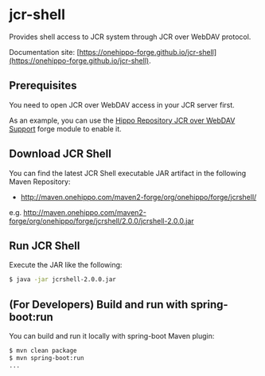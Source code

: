 # jcr-shell

Provides shell access to JCR system through JCR over WebDAV protocol.

Documentation site: [https://onehippo-forge.github.io/jcr-shell](https://onehippo-forge.github.io/jcr-shell).

## Prerequisites

You need to open JCR over WebDAV access in your JCR server first.

As an example, you can use the [Hippo Repository JCR over WebDAV Support](https://github.com/onehippo-forge/hippo-jcr-over-webdav) forge module to enable it.

## Download JCR Shell

You can find the latest JCR Shell executable JAR artifact in the following Maven Repository:

- http://maven.onehippo.com/maven2-forge/org/onehippo/forge/jcrshell/

e.g. http://maven.onehippo.com/maven2-forge/org/onehippo/forge/jcrshell/2.0.0/jcrshell-2.0.0.jar

## Run JCR Shell

Execute the JAR like the following:

```bash
$ java -jar jcrshell-2.0.0.jar
```

## (For Developers) Build and run with spring-boot:run

You can build and run it locally with spring-boot Maven plugin:

```bash
$ mvn clean package
$ mvn spring-boot:run
...
```

